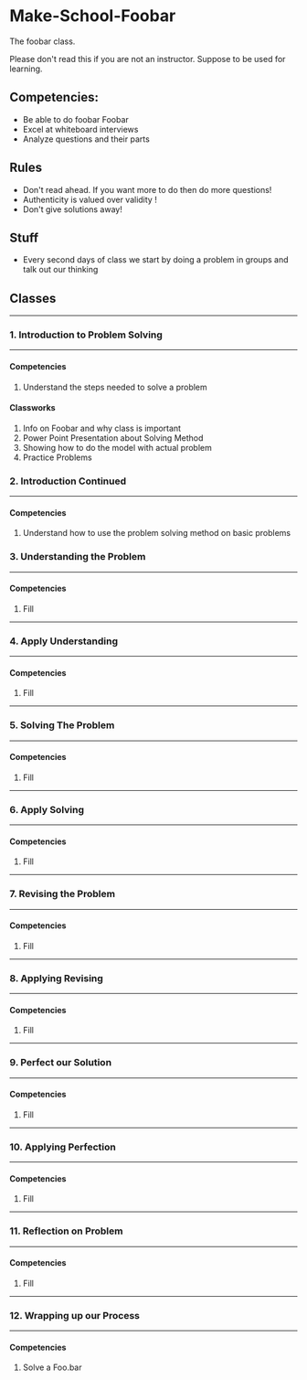 # Make-School-Foobar
The foobar class.

Please don't read this if you are not an instructor. Suppose to be used for learning.

## Competencies:
- Be able to do foobar Foobar
- Excel at whiteboard interviews
- Analyze questions and their parts

## Rules
- Don't read ahead. If you want more to do then do more questions! 
- Authenticity is valued over validity !
- Don't give solutions away!

## Stuff
- Every second days of class we start by doing a problem in groups and talk out our thinking 

## Classes

---

### 1. Introduction to Problem Solving

---

#### Competencies
1. Understand the steps needed to solve a problem
     
#### Classworks
1. Info on Foobar and why class is important
1. Power Point Presentation about Solving Method
1. Showing how to do the model with actual problem
1. Practice Problems
    
### 2. Introduction Continued

---

#### Competencies
1. Understand how to use the problem solving method on basic problems    
    
    
### 3. Understanding the Problem

---

#### Competencies

1. Fill
    
---  
    
### 4. Apply Understanding 

---

#### Competencies

1. Fill
    
---  

### 5. Solving The Problem 

---

#### Competencies

1. Fill

---
    
### 6. Apply Solving

---

#### Competencies

1. Fill

---
    
### 7. Revising the Problem

---

#### Competencies

1. Fill

---
    
### 8. Applying Revising 

---

#### Competencies

1. Fill

---
    
### 9. Perfect our Solution

---

#### Competencies

1. Fill

---    

### 10. Applying Perfection 

---

#### Competencies

1. Fill

---
    
### 11. Reflection on Problem 

---

#### Competencies

1. Fill

---
    
### 12. Wrapping up our Process 

---

#### Competencies

1. Solve a Foo.bar